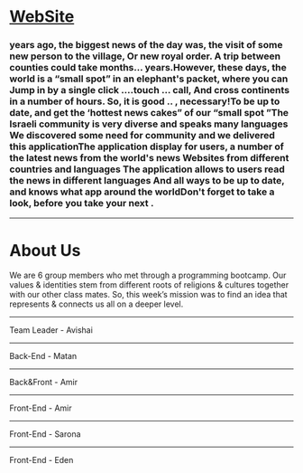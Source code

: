 
<a href="https://www.markdownguide.org/basic-syntax/#reference-style-links"><h1>WebSite</h1></a>

<h3>
 years ago, the biggest news of the day was, the visit of some new person to the village, Or new royal order. A trip between counties could take months… years.However, these days, the world is a “small spot” in an elephant's packet, where you can Jump in by a single click ….touch … call, And cross continents in a number of hours. So, it is good .. , necessary!To be up to date, and get the ‘hottest news cakes” of our “small spot ”The Israeli community is very diverse and speaks many languages We discovered some need for community and we delivered this applicationThe application display for users, a number of the latest news from the world's news Websites from different countries and languages The application allows to users read the news in different languages And all ways to be up to date, and knows what app around the worldDon't forget to take a look, before you take your next .
</h3>
<hr>
<h1>About Us</h1>
We are 6 group members who met through a programming bootcamp. Our values & identities stem from different roots of religions & cultures together with our other class mates. So, this week’s mission was to find an idea that represents & connects us all on a deeper level.
<hr>
Team Leader - Avishai
<hr>
Back-End - Matan
<hr>
Back&Front - Amir
<hr>
Front-End - Amir
<hr>
Front-End - Sarona
<hr>
Front-End - Eden